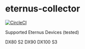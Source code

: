 # eternus-collector

[![CircleCI](https://circleci.com/gh/liKe2k1/eternus-collector.svg?style=svg)](https://circleci.com/gh/liKe2k1/eternus-collector)


Supported Eternus Devices (tested)

DX80 S2
DX90
DX100 S3